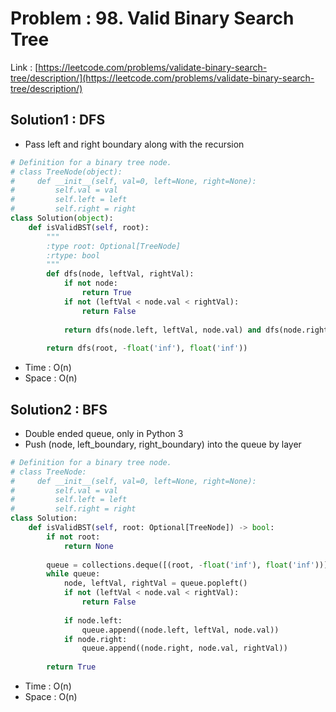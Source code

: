 # Problem : 98. Valid Binary Search Tree
Link : [https://leetcode.com/problems/validate-binary-search-tree/description/](https://leetcode.com/problems/validate-binary-search-tree/description/)

## Solution1 : DFS
- Pass left and right boundary along with the recursion
```python
# Definition for a binary tree node.
# class TreeNode(object):
#     def __init__(self, val=0, left=None, right=None):
#         self.val = val
#         self.left = left
#         self.right = right
class Solution(object):
    def isValidBST(self, root):
        """
        :type root: Optional[TreeNode]
        :rtype: bool
        """
        def dfs(node, leftVal, rightVal):
            if not node:
                return True
            if not (leftVal < node.val < rightVal):
                return False
            
            return dfs(node.left, leftVal, node.val) and dfs(node.right, node.val, rightVal)
        
        return dfs(root, -float('inf'), float('inf'))
```
- Time : O(n)
- Space : O(n)

## Solution2 : BFS
- Double ended queue, only in Python 3
- Push (node, left_boundary, right_boundary) into the queue by layer
```python
# Definition for a binary tree node.
# class TreeNode:
#     def __init__(self, val=0, left=None, right=None):
#         self.val = val
#         self.left = left
#         self.right = right
class Solution:
    def isValidBST(self, root: Optional[TreeNode]) -> bool:
        if not root:
            return None
        
        queue = collections.deque([(root, -float('inf'), float('inf'))])
        while queue:
            node, leftVal, rightVal = queue.popleft()
            if not (leftVal < node.val < rightVal):
                return False
            
            if node.left:
                queue.append((node.left, leftVal, node.val))
            if node.right:
                queue.append((node.right, node.val, rightVal))
        
        return True
```
- Time : O(n)
- Space : O(n)
